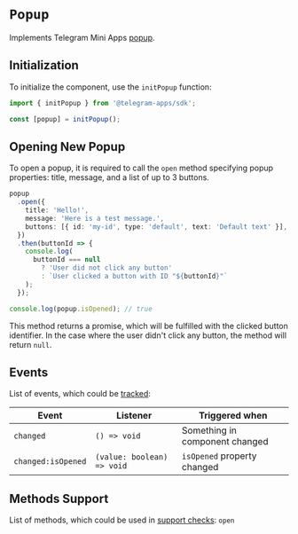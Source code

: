 # `Popup`

Implements Telegram Mini Apps [popup](../../../platform/popup.md).

## Initialization

To initialize the component, use the `initPopup` function:

```typescript
import { initPopup } from '@telegram-apps/sdk';

const [popup] = initPopup();  
```

## Opening New Popup

To open a popup, it is required to call the `open` method specifying popup properties: title,
message, and a list of up to 3 buttons.

```typescript
popup
  .open({
    title: 'Hello!',
    message: 'Here is a test message.',
    buttons: [{ id: 'my-id', type: 'default', text: 'Default text' }],
  })
  .then(buttonId => {
    console.log(
      buttonId === null 
        ? 'User did not click any button'
        : `User clicked a button with ID "${buttonId}"`
    );
  });

console.log(popup.isOpened); // true
```

This method returns a promise, which will be fulfilled with the clicked button identifier. In the
case where the user didn't click any button, the method will return `null`.

## Events

List of events, which could be [tracked](../components#events):

| Event              | Listener                   | Triggered when                 |
|--------------------|----------------------------|--------------------------------|
| `changed`          | `() => void`               | Something in component changed |
| `changed:isOpened` | `(value: boolean) => void` | `isOpened` property changed    |

## Methods Support

List of methods, which could be used in [support checks](../components#methods-support): `open`
